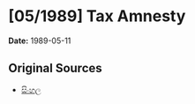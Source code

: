 # [05/1989] Tax Amnesty

**Date:** 1989-05-11

## Original Sources

- [සිංහල](https://documents.gov.lk/view/acts/1989/5/05-1989_S.pdf)
